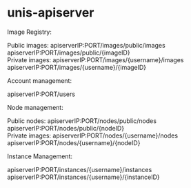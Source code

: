# unis-apiserver

Image Registry:  

Public images:
apiserverIP:PORT/images/public/images  
apiserverIP:PORT/images/public/{imageID}  
Private images:
apiserverIP:PORT/images/{username}/images  
apiserverIP:PORT/images/{username}/{imageID}  

Account management:  

apiserverIP:PORT/users

Node management:

Public nodes:
apiserverIP:PORT/nodes/public/nodes  
apiserverIP:PORT/nodes/public/{nodeID}  
Private images:
apiserverIP:PORT/nodes/{username}/nodes  
apiserverIP:PORT/nodes/{username}/{nodeID}  

Instance Management:  

apiserverIP:PORT/instances/{username}/instances  
apiserverIP:PORT/instances/{username}/{instanceID}  